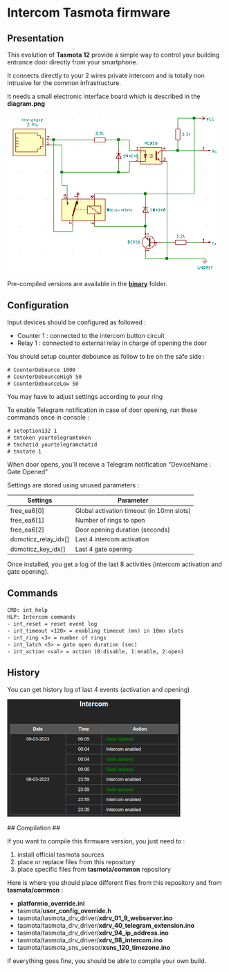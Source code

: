# Intercom Tasmota firmware #

## Presentation ##

This evolution of **Tasmota 12** provide a simple way to control your building entrance door directly from your smartphone.

It connects directly to your 2 wires private intercom and is totally non intrusive for the common infrastructure.

It needs a small electronic interface board which is described in the **diagram.png**

![Intercom adapter](diagram.png)

Pre-compiled versions are available in the [**binary**](https://github.com/NicolasBernaerts/tasmota/tree/master/intercom/binary) folder.

## Configuration ##

Input devices should be configured as followed :
  - Counter 1 : connected to the intercom button circuit
  - Relay  1  : connected to external relay in charge of opening the door

You should setup counter debounce as follow to be on the safe side :

    # CounterDebounce 1000
    # CounterDebounceHigh 50
    # CounterDebounceLow 50

You may have to adjust settings according to your ring

To enable Telegram notification in case of door opening, run these commands once in console :

    # setoption132 1
    # tmtoken yourtelegramtoken
    # tmchatid yourtelegramchatid
    # tmstate 1

When door opens, you'll receive a Telegram notification "DeviceName : Gate Opened"

Settings are stored using unused parameters :

| Settings   | Parameter |
| ------     | -----     |
| free_ea6[0] | Global activation timeout (in 10mn slots) |
| free_ea6[1] | Number of rings to open                   |
| free_ea6[2] | Door opening duration (seconds)           |
| domoticz_relay_idx[] | Last 4 intercom activation |
| domoticz_key_idx[]   | Last 4 gate opening |


Once installed, you get a log of the last 8 activities (intercom activation and gate opening).

## Commands ##

    CMD: int_help
    HLP: Intercom commands
    - int_reset = reset event log
    - int_timeout <120> = enabling timeout (mn) in 10mn slots
    - int_ring <3> = number of rings
    - int_latch <5> = gate open duration (sec)
    - int_action <val> = action (0:disable, 1:enable, 2:open)
    
 ## History ##
 
 You can get history log of last 4 events (activation and opening)
  
![Intercom activity](intercom-activity.png)

## Compilation ##

If you want to compile this firmware version, you just need to :
1. install official tasmota sources
2. place or replace files from this repository
3. place specific files from **tasmota/common** repository

Here is where you should place different files from this repository and from **tasmota/common** :
* **platformio_override.ini**
* tasmota/**user_config_override.h**
* tasmota/tasmota_drv_driver/**xdrv_01_9_webserver.ino**
* tasmota/tasmota_drv_driver/**xdrv_40_telegram_extension.ino**
* tasmota/tasmota_drv_driver/**xdrv_94_ip_address.ino**
* tasmota/tasmota_drv_driver/**xdrv_98_intercom.ino**
* tasmota/tasmota_sns_sensor/**xsns_120_timezone.ino**

If everything goes fine, you should be able to compile your own build.

